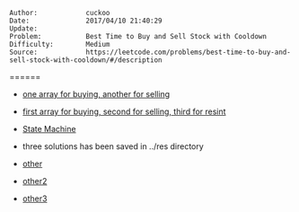 
    Author:            cuckoo
    Date:              2017/04/10 21:40:29
    Update:            
    Problem:           Best Time to Buy and Sell Stock with Cooldown
    Difficulty:        Medium
    Source:            https://leetcode.com/problems/best-time-to-buy-and-sell-stock-with-cooldown/#/description

======
 - [one array for buying, another for selling](https://discuss.leetcode.com/topic/30431/easiest-java-solution-with-explanations)
 - [first array for buying, second for selling, third for resint](https://discuss.leetcode.com/topic/30421/share-my-thinking-process)
 - [State Machine](https://discuss.leetcode.com/topic/30680/share-my-dp-solution-by-state-machine-thinking)
 - three solutions has been saved in ../res directory

 - [other](https://discuss.leetcode.com/topic/31015/very-easy-to-understand-one-pass-o-n-solution-with-no-extra-space)
 - [other2](https://discuss.leetcode.com/topic/31349/7-line-java-only-consider-sell-and-cooldown)
 - [other3](https://discuss.leetcode.com/topic/34049/java-easy-version-to-understand)
